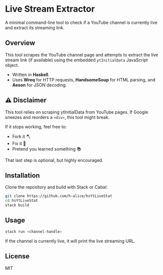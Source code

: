 # Live Stream Extractor

A minimal command-line tool to check if a YouTube channel is currently live and extract its streaming link.

## Overview

This tool scrapes the YouTube channel page and attempts to extract the live stream link (if available) using the embedded `ytInitialData` JavaScript object.

- Written in **Haskell**.
- Uses **Wreq** for HTTP requests, **HandsomeSoup** for HTML parsing, and **Aeson** for JSON decoding.

## ⚠️ Disclaimer

This tool relies on scraping ytInitialData from YouTube pages. If Google sneezes and reorders a `<div>`, this tool might break.


If it stops working, feel free to:
- Fork it 🪓
- Fix it 🔧
- Pretend you learned something 📚


That last step is optional, but highly encouraged.

## Installation

Clone the repository and build with Stack or Cabal:

```bash
git clone https://github.com/h-alice/hsYtLiveStat
cd hsYtLiveStat
stack build
````

## Usage

```bash
stack run <channel-handle>
```

If the channel is currently live, it will print the live streaming URL.

## License

MIT
